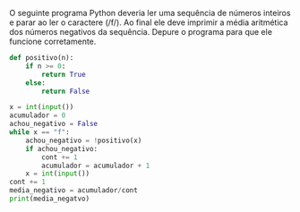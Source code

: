 O seguinte programa Python deveria ler uma sequência de números inteiros e parar ao ler o caractere (/f/). Ao final ele deve imprimir a média aritmética dos números negativos da sequência. Depure o programa para que ele funcione corretamente.

```py
def positivo(n):
    if n >= 0:
        return True
    else:
        return False

x = int(input())
acumulador = 0
achou_negativo = False
while x == "f":
    achou_negativo = !positivo(x)
    if achou_negativo:
        cont += 1
        acumulador = acumulador + 1
    x = int(input())
cont += 1
media_negativo = acumulador/cont
print(media_negatvo)
```